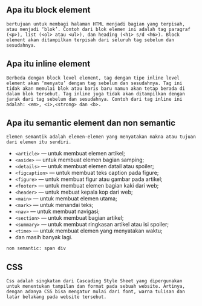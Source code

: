 ## Apa itu block element
`bertujuan untuk membagi halaman HTML menjadi bagian yang terpisah, atau menjadi ‘blok’. Contoh dari blok elemen ini adalah tag paragraf (<p>), list (<ol> atau <ul>), dan heading (<h1> s/d <h6>). Block element akan ditampilkan terpisah dari seluruh tag sebelum dan sesudahnya.`

## Apa itu inline element
`Berbeda dengan block level element, tag dengan tipe inline level element akan ‘menyatu’ dengan tag sebelum dan sesudahnya. Tag ini tidak akan memulai blok atau baris baru namun akan tetap berada di dalam blok tersebut. Tag inline juga tidak akan ditampilkan dengan jarak dari tag sebelum dan sesudahnya. Contoh dari tag inline ini adalah: <em>, <i>,<strong> dan <b>.`

## Apa itu semantic element dan non semantic
`Elemen semantik adalah elemen-elemen yang menyatakan makna atau tujuan dari elemen itu sendiri.`
    <ul>
        <li><code>&lt;article&gt;</code>&nbsp;— untuk membuat elemen artikel;</li>
        <li><code>&lt;aside&gt;</code>&nbsp;— untuk membuat elemen bagian samping;</li>
        <li><code>&lt;details&gt;</code>&nbsp;— untuk membuat elemen datail atau spoiler;</li>
        <li><code>&lt;figcaption&gt;</code>&nbsp;— untuk membuat teks caption pada figure;</li>
        <li><code>&lt;figure&gt;</code>&nbsp;— untuk membuat figur atau gambar pada artikel;</li>
        <li><code>&lt;footer&gt;</code>&nbsp;— untuk membuat elemen bagian kaki dari web;</li>
        <li><code>&lt;header&gt;</code>&nbsp;— untuk mebuat kepala kop dari web;</li>
        <li><code>&lt;main&gt;</code>&nbsp;— untuk membuat elemen utama;</li>
        <li><code>&lt;mark&gt;</code>&nbsp;— untuk menandai teks;</li>
        <li><code>&lt;nav&gt;</code>&nbsp;— untuk membuat navigasi;</li>
        <li><code>&lt;section&gt;</code>&nbsp;— untuk membuat bagian artikel;</li>
        <li><code>&lt;summary&gt;</code>&nbsp;— untuk membuat ringkasan artikel atau isi spoiler;</li>
        <li><code>&lt;time&gt;</code>&nbsp;— untuk membuat elemen yang menyatakan waktu;</li>
        <li>dan masih banyak lagi.</li>
    </ul>
`non semantic: span div`

## CSS
`Css adalah singkatan dari Cascading Style Sheet yang dipergunakan untuk menentukan tampilan dan format pada sebuah website. Artinya, dengan adanya CSS bisa mengatur mulai dari font, warna tulisan dan latar belakang pada website tersebut.`